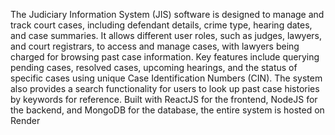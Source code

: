 
The Judiciary Information System (JIS) software is designed to manage and track court cases, including defendant details, crime type, hearing dates, and case summaries. It allows different user roles, such as judges, lawyers, and court registrars, to access and manage cases, with lawyers being charged for browsing past case information. Key features include querying pending cases, resolved cases, upcoming hearings, and the status of specific cases using unique Case Identification Numbers (CIN). The system also provides a search functionality for users to look up past case histories by keywords for reference. Built with ReactJS for the frontend, NodeJS for the backend, and MongoDB for the database, the entire system is hosted on Render

